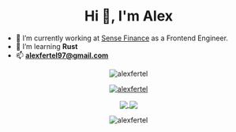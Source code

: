 <h1 align="center">Hi 👋, I'm Alex</h1>

- 🔭 I’m currently working at [Sense Finance](https://sense.finance/) as a Frontend Engineer.
- 🌱 I’m learning **Rust**
- 📫 **alexfertel97@gmail.com**

<p align="center">
<img src="https://komarev.com/ghpvc/?username=alexfertel&label=Views&color=lightgrey&style=flat-square" alt="alexfertel" /> 
</p>
<p align="center">
<a href="https://github.com/ryo-ma/github-profile-trophy"><img src="https://github-profile-trophy.vercel.app/?username=alexfertel&rank=SECRET,SSS,SS,S,AAA,AA,A&theme=radical&no-bg=true&no-frame=true&column=3" alt="alexfertel" /></a> 
</p>
<p align="center">
<a href="https://github.com/anuraghazra/github-readme-stats">
  <img align="center" src="https://github-readme-stats.vercel.app/api?username=alexfertel&theme=omni&show_icons=true&count_private=true&hide_border=true" />
</a>
<a href="https://github.com/anuraghazra/github-readme-stats">
  <img align="center" src="https://github-readme-stats.vercel.app/api/top-langs/?username=alexfertel&layout=compact&langs_count=8&theme=omni&hide_border=true" />
</a>
</p>
<p align="center">
<img align="center" src="https://github-readme-streak-stats.herokuapp.com/?user=alexfertel&theme=omni&hide_border=true" alt="alexfertel" />
</p>

